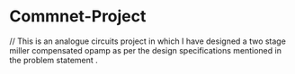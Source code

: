 # Commnet-Project
// This is an analogue circuits project in which I have designed a two stage miller compensated opamp as per the design specifications mentioned in the problem statement .
